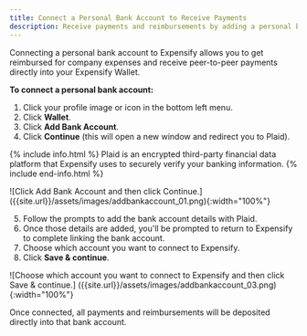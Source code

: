 ```yaml
---
title: Connect a Personal Bank Account to Receive Payments
description: Receive payments and reimbursements by adding a personal bank account.
---
```

Connecting a personal bank account to Expensify allows you to get reimbursed for company expenses and receive peer-to-peer payments directly into your Expensify Wallet.

**To connect a personal bank account:**
1. Click your profile image or icon in the bottom left menu.
2. Click **Wallet**.
3. Click **Add Bank Account**.
4. Click **Continue** (this will open a new window and redirect you to Plaid).

{% include info.html %}
Plaid is an encrypted third-party financial data platform that Expensify uses to securely verify your banking information.
{% include end-info.html %}

![Click Add Bank Account and then click Continue.]
({{site.url}}/assets/images/addbankaccount_01.png){:width="100%"}

5. Follow the prompts to add the bank account details with Plaid.
6. Once those details are added, you'll be prompted to return to Expensify to complete linking the bank account.
7. Choose which account you want to connect to Expensify.
8. Click **Save & continue**.

![Choose which account you want to connect to Expensify and then click Save & continue.]
({{site.url}}/assets/images/addbankaccount_03.png){:width="100%"}

Once connected, all payments and reimbursements will be deposited directly into that bank account. 
